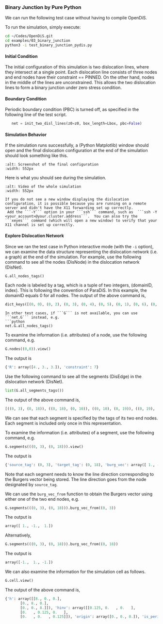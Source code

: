 ### Binary Junction by Pure Python

We can run the following test case without having to compile OpenDiS.

To run the simulation, simply execute:

```bash
cd ~/Codes/OpenDiS.git
cd examples/03_binary_junction
python3 -i test_binary_junction_pydis.py
```

#### Initial Condition
The initial configuration of this simulation is two dislocation lines, where they intersect at a single point. Each dislocation line consists of three nodes and end nodes have their constraint == PINNED. On the other hand, nodes in the middle of the lines are unconstrained. This allows the two dislocation lines to form a binary junction under zero stress condition.

#### Boundary Condition

Periodic boundary condition (PBC) is turned off, as specified in the following line of the test script.
```python
   net = init_two_disl_lines(z0=z0, box_length=Lbox, pbc=False)
```

#### Simulation Behavior
If the simulation runs successfully, a (Python Matplotlib) window should open and the final dislocation configuration at the end of the simulation should look something like this.
```{figure} binary_junction_final_config.png
:alt: Screenshot of the final configuration
:width: 552px
```

Here is what you should see during the simulation.
```{figure} binary_junction_opendis.gif
:alt: Video of the whole simulation
:width: 552px
```

```{hint}
If you do not see a new window displaying the dislocation configuration, it is possible because you are running on a remote server and didn't have the X11 forwarding set up correctly. 
 Add the ```-Y``` option in your ```ssh``` command, such as  ```ssh -Y <your_account>@your.cluster.address```.  You can also try the ```xeyes``` command (which will open a new window) to verify that your X11 channel is set up correctly.
```


#### Explore Dislocation Network

Since we ran the test case in Python interactive mode (with the ```-i``` option), we can examine the data structure representing the dislocation network (i.e. a graph) at the end of the simulation.  For example, use the following command to see all the nodes (DisNode) in the dislocation network (DisNet).

```python
G.all_nodes_tags()
```
Each node is labeled by a tag, which is a tuple of two integers, (domainID, index).  This is following the convention of ParaDiS.  In this example, the domainID equals 0 for all nodes.
The output of the above command is,
```python
dict_keys([(0, 0), (0, 2), (0, 3), (0, 4), (0, 5), (0, 1), (0, 6), (0, 7), (0, 8), (0, 9), (0, 10), (0, 12), (0, 14), (0, 15), (0, 18), (0, 19), (0, 21), (0, 22), (0, 23), (0, 25), (0, 26), (0, 27), (0, 28), (0, 29), (0, 31), (0, 33), (0, 24), (0, 30), (0, 20)])
```

```{hint}
In other test cases, if ```G``` is not available, you can use ```net.G``` instead, e.g.
```python
net.G.all_nodes_tags()
```

To examine the information (i.e. attributes) of a node, use the following command, e.g.
```python
G.nodes((0,0)).view()
```
The output is
```python
{'R': array([4., 3., 3.]), 'constraint': 7}
```

Use the following command to see all the segments (DisEdge) in the dislocation network (DisNet).
```python
list(G.all_segments_tags())
```
The output of the above command is,
```python
[((0, 3), (0, 18)), ((0, 18), (0, 10)), ((0, 10), (0, 19)), ((0, 19), (0, 1)), ((0, 21), (0, 6)), ((0, 6), (0, 22)), ((0, 22), (0, 12)), ((0, 12), (0, 23)), ((0, 23), (0, 5)), ((0, 25), (0, 7)), ((0, 7), (0, 26)), ((0, 26), (0, 14)), ((0, 14), (0, 27)), ((0, 27), (0, 2)), ((0, 8), (0, 28)), ((0, 28), (0, 15)), ((0, 15), (0, 29)), ((0, 29), (0, 0)), ((0, 31), (0, 8)), ((0, 33), (0, 1)), ((0, 4), (0, 30)), ((0, 30), (0, 24)), ((0, 24), (0, 20)), ((0, 20), (0, 9)), ((0, 9), (0, 33)), ((0, 25), (0, 4)), ((0, 31), (0, 9)), ((0, 21), (0, 4))]
```
We can see that each segment is specified by the tags of its two end nodes.  Each segment is included only once in this representation.

To examine the information (i.e. attributes) of a segment, use the following command, e.g.
```python
G.segments(((0, 3), (0, 18))).view()
```
The output is
```python
{'source_tag': (0, 3), 'target_tag': (0, 18), 'burg_vec': array([ 1., -1.,  1.]), 'plane_normal': array([-0.70710678,  0.        ,  0.70710678])}
```

Note that each segment needs to know the line direction corresponding to the Burgers vector being stored.  The line direction goes from the node designated by ```source_tag```.

We can use the ```burg_vec_from``` function to obtain the Burgers vector using either one of the two end nodes, e.g.
```python
G.segments(((0, 3), (0, 18))).burg_vec_from((0, 3))
```
The output is
```python
array([ 1., -1.,  1.])
```
Alternatively,
```python
G.segments(((0, 3), (0, 18))).burg_vec_from((0, 18))
```
The output is
```python
array([-1.,  1., -1.])
```


We can also examine the information for the simulation cell as follows.
```python
G.cell.view()
```

The output of the above command is,
```python
{'h': array([[8., 0., 0.],
       [0., 8., 0.],
       [0., 0., 8.]]), 'hinv': array([[0.125, 0.   , 0.   ],
       [0.   , 0.125, 0.   ],
       [0.   , 0.   , 0.125]]), 'origin': array([0., 0., 0.]), 'is_periodic': [False, False, False]}
```
